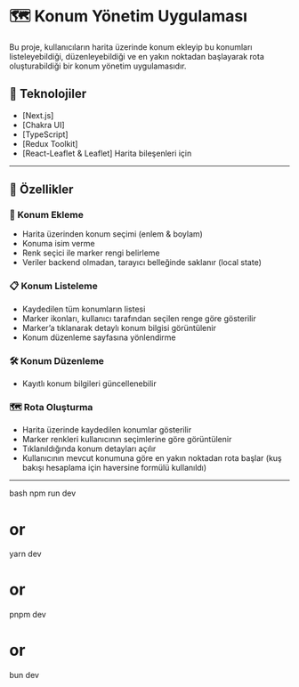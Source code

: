 # 🗺️ Konum Yönetim Uygulaması

Bu proje, kullanıcıların harita üzerinde konum ekleyip bu konumları listeleyebildiği, düzenleyebildiği ve en yakın noktadan başlayarak rota oluşturabildiği bir konum yönetim uygulamasıdır.

## 🚀 Teknolojiler

- [Next.js]
- [Chakra UI]
- [TypeScript]
- [Redux Toolkit]
- [React-Leaflet & Leaflet] Harita bileşenleri için

---

## 📱 Özellikler

### 🧭 Konum Ekleme

- Harita üzerinden konum seçimi (enlem & boylam)
- Konuma isim verme
- Renk seçici ile marker rengi belirleme
- Veriler backend olmadan, tarayıcı belleğinde saklanır (local state)

### 📋 Konum Listeleme

- Kaydedilen tüm konumların listesi
- Marker ikonları, kullanıcı tarafından seçilen renge göre gösterilir
- Marker’a tıklanarak detaylı konum bilgisi görüntülenir
- Konum düzenleme sayfasına yönlendirme

### 🛠️ Konum Düzenleme

- Kayıtlı konum bilgileri güncellenebilir

### 🗺️ Rota Oluşturma

- Harita üzerinde kaydedilen konumlar gösterilir
- Marker renkleri kullanıcının seçimlerine göre görüntülenir
- Tıklanıldığında konum detayları açılır
- Kullanıcının mevcut konumuna göre en yakın noktadan rota başlar (kuş bakışı hesaplama için haversine formülü kullanıldı)

---

bash
npm run dev

# or

yarn dev

# or

pnpm dev

# or

bun dev
